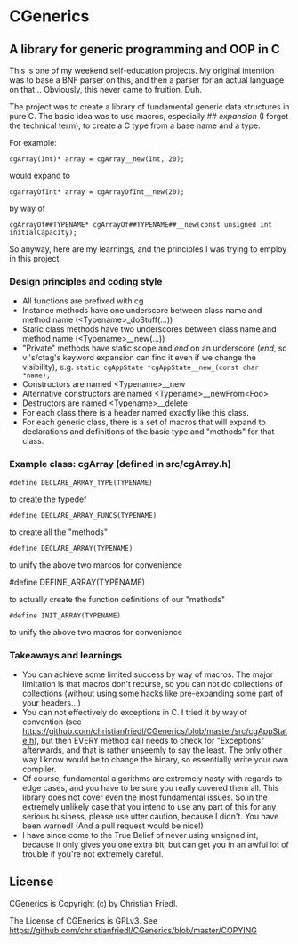 # CGenerics

## A library for generic programming and OOP in C

This is one of my weekend self-education projects. My original intention was to base a BNF parser on this, and then a parser for an actual language on that... Obviously, this never came to fruition. Duh.

The project was to create a library of fundamental generic data structures in pure C. The basic idea was to use macros, especially *## expansion* (I forget the technical term), to create a C type from a base name and a type.

For example:

    cgArray(Int)* array = cgArray__new(Int, 20);

would expand to

    cgarrayOfInt* array = cgArrayOfInt__new(20);

by way of

    cgArrayOf##TYPENAME* cgArrayOf##TYPENAME##__new(const unsigned int initialCapacity);

So anyway, here are my learnings, and the principles I was trying to employ in this project:

### Design principles and coding style

* All functions are prefixed with cg
* Instance methods have one underscore between class name and method name (\<Typename\>\_doStuff(...))
* Static class methods have two underscores between class name and method name (\<Typename\>\_\_new(...))
* "Private" methods have static scope and *end* on an underscore (*end*, so vi's/ctag's keyword expansion can find it even if we change the visibility), e.g. `static cgAppState *cgAppState__new_(const char *name);`
* Constructors are named \<Typename\>\_\_new
* Alternative constructors are named \<Typename\>\_\_newFrom\<Foo\>
* Destructors are named \<Typename\>\_\_delete
* For each class there is a header named exactly like this class.
* For each generic class, there is a set of macros that will expand to declarations and definitions of the basic type and "methods" for that class.

### Example class: cgArray (defined in src/cgArray.h)

    #define DECLARE_ARRAY_TYPE(TYPENAME)
   
to create the typedef
    
    #define DECLARE_ARRAY_FUNCS(TYPENAME)
    
to create all the "methods"

    #define DECLARE_ARRAY(TYPENAME)
    
to unify the above two marcos for convenience

   #define DEFINE_ARRAY(TYPENAME)

to actually create the function definitions of our "methods"

    #define INIT_ARRAY(TYPENAME)
    
to unify the above two macros for convenience

### Takeaways and learnings

* You can achieve some limited success by way of macros. The major limitation is that macros don't recurse, so you can not do collections of collections (without using some hacks like pre-expanding some part of your headers...)
* You can not effectively do exceptions in C. I tried it by way of convention (see https://github.com/christianfriedl/CGenerics/blob/master/src/cgAppState.h), but then EVERY method call needs to check for "Exceptions" afterwards, and that is rather unseemly to say the least. The only other way I know would be to change the binary, so essentially write your own compiler.
* Of course, fundamental algorithms are extremely nasty with regards to edge cases, and you have to be sure you really covered them all. This library does not cover even the most fundamental issues. So in the extremely unlikely case that you intend to use any part of this for any serious business, please use utter caution, because I didn't. You have been warned! (And a pull request would be nice!)
* I have since come to the True Belief of never using unsigned int, because it only gives you one extra bit, but can get you in an awful lot of trouble if you're not extremely careful.

## License

CGenerics is Copyright (c) by Christian Friedl.

The License of CGEnerics is GPLv3. See https://github.com/christianfriedl/CGenerics/blob/master/COPYING
